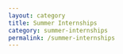 ```yaml
---
layout: category
title: Summer Internships
category: summer-internships
permalink: /summer-internships
---
```

